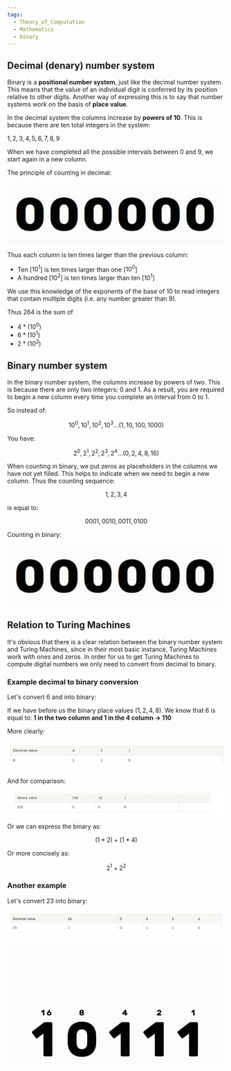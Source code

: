 ```yaml
---
tags:
  - Theory_of_Computation
  - Mathematics
  - binary
---
```


## Decimal (denary) number system

Binary is a **positional number system**, just like the decimal number system. This means that the value of an individual digit is conferred by its position relative to other digits. Another way of expressing this is to say that number systems work on the basis of **place value**.

In the decimal system the columns increase by **powers of 10**. This is because there are ten total integers in the system:

$1, 2, 3, 4, 5, 6, 7, 8, 9$

When we have completed all the possible intervals between $0$ and $9$, we start again in a new column.

The principle of counting in decimal: 

![denary.gif](../../img/denary.gif)

Thus each column is ten times larger than the previous column:

* Ten \[$10^1$\] is ten times larger than one \[$10^0$\]
* A hundred \[$10^2$\] is ten times larger than ten \[$10^1$\]

We use this knowledge of the exponents of the base of 10 to read integers that contain multiple digits (i.e. any number greater than 9).

Thus 264 is the sum of

* $4 * (10^0)$
* $6 * (10^1)$
* $2 * (10^2)$

## Binary number system

In the binary number system, the columns increase by powers of two. This is because there are only two integers: 0 and 1. As a result, you are required to begin a new column every time you complete an interval from 0 to 1.

So instead of:

$$ 10^0, 10^1, 10^2, 10^3 ... (1, 10, 100, 1000) $$

You have:

$$ 2^0, 2^1, 2^2, 2^3, 2^4... (0, 2, 4, 8, 16) $$

When counting in binary, we put zeros as placeholders in the columns we have not yet filled. This helps to indicate when we need to begin a new column. Thus the counting sequence:

$$ 1, 2, 3, 4 $$

is equal to:

$$ 0001, 0010, 0011, 0100 $$

Counting in binary:

![binary.gif](../../img/binary.gif)

## Relation to Turing Machines

It's obvious that there is a clear relation between the binary number system and Turing Machines, since in their most basic instance, Turing Machines work with ones and zeros. In order for us to get Turing Machines to compute digital numbers we only need to convert from decimal to binary.

### Example decimal to binary conversion

Let's convert 6 and into binary:

If we have before us the binary place values ($1, 2, 4, 8$). We know that 6 is equal to: **1 in the two column and 1 in the 4 column → 110**

More clearly:

![](../../img/Pasted_image_20220319135558.png)

And for comparison:

![](../../img/Pasted_image_20220319135805.png)

Or we can express the binary as:

$$ (1 * 2) + (1 * 4) $$

Or more concisely as:

$$ 2^1 + 2^2 $$

### Another example

Let's convert 23 into binary:

![](../../img/Pasted_image_20220319135823.png)

![](../../img/binary_to_denary.gif)

